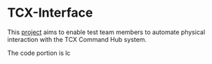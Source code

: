# TCX-Interface
This [project](https://zodiacpoolsystems.atlassian.net/wiki/spaces/STG/pages/1469644835/Project+-+TCX+Interface) aims to enable test team members to automate physical interaction with the TCX Command Hub system.

The code portion is lc
<!--stackedit_data:
eyJoaXN0b3J5IjpbMTgyMjM5NzQ5OV19
-->